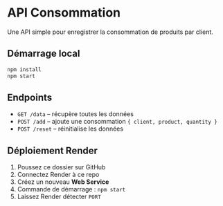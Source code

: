 # API Consommation

Une API simple pour enregistrer la consommation de produits par client.

## Démarrage local

```bash
npm install
npm start
```

## Endpoints

- `GET /data` – récupère toutes les données
- `POST /add` – ajoute une consommation `{ client, product, quantity }`
- `POST /reset` – réinitialise les données

## Déploiement Render

1. Poussez ce dossier sur GitHub
2. Connectez Render à ce repo
3. Créez un nouveau **Web Service**
4. Commande de démarrage : `npm start`
5. Laissez Render détecter `PORT`